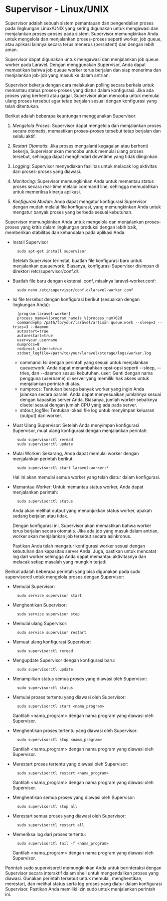 # Supervisor - Linux/UNIX
Supervisor adalah sebuah sistem pemantauan dan pengendalian proses pada lingkungan Linux/UNIX yang sering digunakan untuk mengawasi dan menjalankan proses-proses pada sistem. Supervisor memungkinkan Anda untuk mengelola dan menjalankan proses-proses seperti worker, job queue, atau aplikasi lainnya secara terus menerus (persistent) dan dengan lebih aman.

Supervisor dapat digunakan untuk mengawasi dan menjalankan job queue worker pada Laravel. Dengan menggunakan Supervisor, Anda dapat memastikan bahwa job queue worker terus berjalan dan siap menerima dan menjalankan job-job yang masuk ke dalam antrian.

Supervisor bekerja dengan cara melakukan polling secara berkala untuk memantau status proses-proses yang diatur dalam konfigurasi. Jika ada proses yang berhenti atau gagal, Supervisor akan mencoba untuk memulai ulang proses tersebut agar tetap berjalan sesuai dengan konfigurasi yang telah ditentukan.

Berikut adalah beberapa keuntungan menggunakan Supervisor:

1. *Mengelola Proses*: Supervisor dapat mengelola dan menjalankan proses secara otomatis, memastikan proses-proses tersebut tetap berjalan dan selalu aktif.

2. *Restart Otomatis*: Jika proses mengalami kegagalan atau berhenti bekerja, Supervisor akan mencoba untuk memulai ulang proses tersebut, sehingga dapat menghindari downtime yang tidak diinginkan.

3. *Logging*: Supervisor menyediakan fasilitas untuk melacak log aktivitas dari proses-proses yang diawasi.

4. *Monitoring*: Supervisor memungkinkan Anda untuk memantau status proses secara real-time melalui command line, sehingga memudahkan untuk memeriksa kinerja aplikasi.

5. *Konfigurasi Mudah*: Anda dapat mengatur konfigurasi Supervisor dengan mudah melalui file konfigurasi, yang memungkinkan Anda untuk mengatur banyak proses yang berbeda sesuai kebutuhan.

Supervisor memungkinkan Anda untuk mengelola dan menjalankan proses-proses yang kritis dalam lingkungan produksi dengan lebih baik, memberikan stabilitas dan kehandalan pada aplikasi Anda.

- Install Supervisor

        sudo apt-get install supervisor

  Setelah Supervisor terinstal, buatlah file konfigurasi baru untuk menjalankan queue:work. Biasanya, konfigurasi Supervisor disimpan di direktori /etc/supervisor/conf.d/.
- Buatlah file baru dengan ekstensi .conf, misalnya laravel-worker.conf:

        sudo nano /etc/supervisor/conf.d/laravel-worker.conf
  
- Isi file tersebut dengan konfigurasi berikut (sesuaikan dengan lingkungan Anda):

        [program:laravel-worker]
        process_name=%(program_name)s_%(process_num)02d
        command=php /path/to/your/laravel/artisan queue:work --sleep=3 --tries=3 --daemon
        autostart=true
        autorestart=true
        user=your_username
        numprocs=8
        redirect_stderr=true
        stdout_logfile=/path/to/your/laravel/storage/logs/worker.log
        
  - command: Isi dengan perintah yang sesuai untuk menjalankan queue:work. Anda dapat menambahkan opsi-opsi seperti --sleep, --tries, dan --daemon sesuai kebutuhan.
        user: Ganti dengan nama pengguna (username) di server yang memiliki hak akses untuk menjalankan perintah di atas.
  - numprocs: Tentukan berapa banyak worker yang ingin Anda jalankan secara paralel. Anda dapat menyesuaikan jumlahnya sesuai dengan kapasitas server Anda. Biasanya, jumlah worker sebaiknya disetel sesuai dengan jumlah CPU yang ada pada server.
  - stdout_logfile: Tentukan lokasi file log untuk menyimpan keluaran (output) dari worker.

- Muat Ulang Supervisor:
  Setelah Anda menyimpan konfigurasi Supervisor, muat ulang konfigurasi dengan menjalankan perintah:

        sudo supervisorctl reread
        sudo supervisorctl update

- Mulai Worker:
  Sekarang, Anda dapat memulai worker dengan menjalankan perintah berikut:

        sudo supervisorctl start laravel-worker:*
        
  Hal ini akan memulai semua worker yang telah diatur dalam konfigurasi.

- Memantau Worker:
  Untuk memantau status worker, Anda dapat menjalankan perintah:

        sudo supervisorctl status

  Anda akan melihat output yang menunjukkan status worker, apakah sedang berjalan atau tidak.

  Dengan konfigurasi ini, Supervisor akan memastikan bahwa worker terus berjalan secara otomatis. Jika ada job yang masuk dalam antrian, worker akan menjalankan job tersebut secara asinkronus.

  Pastikan Anda telah mengatur konfigurasi worker sesuai dengan kebutuhan dan kapasitas server Anda. Juga, pastikan untuk mencatat log dari worker sehingga Anda dapat memantau aktivitasnya dan melacak setiap masalah yang mungkin terjadi.

Berikut adalah beberapa perintah yang bisa digunakan pada sudo supervisorctl untuk mengelola proses dengan Supervisor:

- Memulai Supervisor: 
    
        sudo service supervisor start

- Menghentikan Supervisor:
    
        sudo service supervisor stop

- Memulai ulang Supervisor: 
    
        sudo service supervisor restart

- Memuat ulang konfigurasi Supervisor: 
    
        sudo supervisorctl reread

- Mengupdate Supervisor dengan konfigurasi baru: 

        sudo supervisorctl update

- Menampilkan status semua proses yang diawasi oleh Supervisor: 

        sudo supervisorctl status

- Memulai proses tertentu yang diawasi oleh Supervisor: 

        sudo supervisorctl start <nama_program>

  Gantilah <nama_program> dengan nama program yang diawasi oleh Supervisor.

- Menghentikan proses tertentu yang diawasi oleh Supervisor:
    
        sudo supervisorctl stop <nama_program>

  Gantilah <nama_program> dengan nama program yang diawasi oleh Supervisor.

- Merestart proses tertentu yang diawasi oleh Supervisor:

        sudo supervisorctl restart <nama_program>

  Gantilah <nama_program> dengan nama program yang diawasi oleh Supervisor.

- Menghentikan semua proses yang diawasi oleh Supervisor:

        sudo supervisorctl stop all
  
- Merestart semua proses yang diawasi oleh Supervisor:

        sudo supervisorctl restart all
  
- Memeriksa log dari proses tertentu:

        sudo supervisorctl tail -f <nama_program>
    Gantilah <nama_program> dengan nama program yang diawasi oleh Supervisor.

Perintah sudo supervisorctl memungkinkan Anda untuk berinteraksi dengan Supervisor secara interaktif dalam shell untuk mengendalikan proses yang diawasi. Gunakan perintah tersebut untuk memulai, menghentikan, merestart, dan melihat status serta log proses yang diatur dalam konfigurasi Supervisor. Pastikan Anda memiliki izin sudo untuk menjalankan perintah ini.
